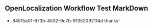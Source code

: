 ## OpenLocalization Workflow Test MarkDown
* 84515a01-673b-4532-9c7b-91352092114d 
thanks!<!--HONumber=Mar16_HO2-->
